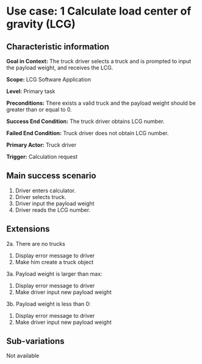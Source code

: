 # Use case: 1 Calculate load center of gravity (LCG)

## Characteristic information
__Goal in Context:__ The truck driver selects a truck and is prompted to input the payload weight, and receives the LCG.

__Scope:__ LCG Software Application

__Level:__ Primary task

__Preconditions:__ There exists a valid truck and the payload weight should be greater than or equal to 0.

__Success End Condition:__ The truck driver obtains LCG number.

__Failed End Condition:__ Truck driver does not obtain LCG number.

__Primary Actor:__ Truck driver

__Trigger:__ Calculation request

## Main success scenario
1. Driver enters calculator.
2. Driver selects truck.
3. Driver input the payload weight
4. Driver reads the LCG number.

## Extensions

2a. There are no trucks
1. Display error message to driver
2. Make him create a truck object

3a. Payload weight is larger than max:
1. Display error message to driver
2. Make driver input new payload weight

3b. Payload weight is less than 0:
1. Display error message to driver
2. Make driver input new payload weight
 

## Sub-variations
Not available